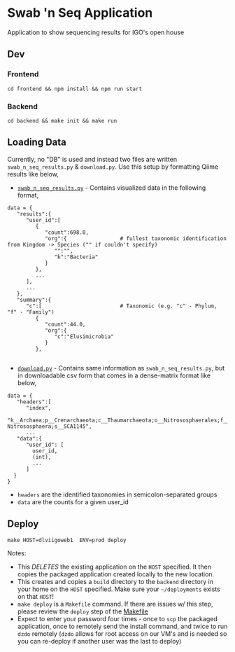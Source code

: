 # Swab 'n Seq Application
Application to show sequencing results for IGO's open house

## Dev
### Frontend
```
cd frontend && npm install && npm run start
```
### Backend
```
cd backend && make init && make run
```

## Loading Data
Currently, no "DB" is used and instead two files are written `swab_n_seq_results.py` & `download.py`. Use this setup by formatting Qiime results like below,

* [`swab_n_seq_results.py`](https://github.com/mskcc/swabnseq/blob/master/backend/src/app/swab_n_seq_results.py) - Contains visualized data in the following format,
```
data = {
   "results":{
      "user_id":[
         {
            "count":698.0,
            "org":{                 # fullest taxonomic identification from Kingdom -> Species ("" if couldn't specify)
               "":"",
               "k":"Bacteria"
            }
         },
         ...
      ],
      ...
   },
   "summary":{
      "c":[                         # Taxonomic (e.g. "c" - Phylum, "f" - "Family")
         {
            "count":44.0,
            "org":{
               "c":"Elusimicrobia"
            }
         },
      
```

* [`download.py`](https://github.com/mskcc/swabnseq/blob/master/backend/src/app/download.py) - Contains same information as `swab_n_seq_results.py`, but in downloadable csv form that comes in a dense-matrix format like below,
```
data = {
   "headers":[
      "index",
      "k__Archaea;p__Crenarchaeota;c__Thaumarchaeota;o__Nitrososphaerales;f__Nitrososphaeraceae;g__Candidatus Nitrososphaera;s__SCA1145",
      ...
   "data":{
      "user_id": [
        user_id,
        (int),
        ...
      ]
  }
}
```
* `headers` are the identified taxonomies in semicolon-separated groups
* `data` are the counts for a given user_id

## Deploy
```
make HOST=dlviigoweb1  ENV=prod deploy
```

Notes:
* This *DELETES* the existing application on the `HOST` specified. It then copies the packaged application created locally to the new location.
* This creates and copies a `build` directory to the `backend` directory in your home on the `HOST` specified. Make sure your `~/deployments` exists on that `HOST`!
* `make deploy` is a `Makefile` command. If there are issues w/ this step, please review the `deploy` step of the [Makefile](https://github.com/mskcc/swabnseq/blob/master/Makefile)
* Expect to enter your password four times - once to `scp` the packaged application, once to remotely send the install command, and twice to run `dzdo` remotely (`dzdo` allows for root access on our VM's and is needed so you can re-deploy if another user was the last to deploy) 
